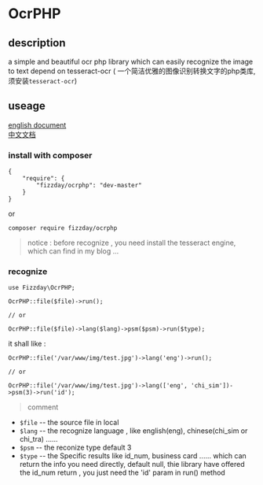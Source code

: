 # OcrPHP
## description
a simple and beautiful ocr php library which can easily recognize the image to text depend on tesseract-ocr (
一个简洁优雅的图像识别转换文字的php类库, 须安装`tesseract-ocr`)

## useage
[english document](https://github.com/fizzday/OcrPHP)  
[中文文档](https://github.com/fizzday/OcrPHP/blob/master/README-zh_cn.md)
### install with composer 
```
{
    "require": {
        "fizzday/ocrphp": "dev-master"
    }
}
```
or
```
composer require fizzday/ocrphp
```
> notice : before recognize , you need install the tesseract engine, which can find in my blog ...

### recognize  
```
use Fizzday\OcrPHP;

OcrPHP::file($file)->run();

// or

OcrPHP::file($file)->lang($lang)->psm($psm)->run($type);
```
it shall like :
```
OcrPHP::file('/var/www/img/test.jpg')->lang('eng')->run();

// or

OcrPHP::file('/var/www/img/test.jpg')->lang(['eng', 'chi_sim'])->psm(3)->run('id');
```
> comment  

- `$file` -- the source file in local
- `$lang` -- the recognize language , like english(eng), chinese(chi_sim or chi_tra) ......
- `$psm`  -- the reconize type default 3
- `$type` -- the Specific results like id_num, business card ......  which can return the info you need directly, default null, thie library have offered the id_num return , you just need the 'id' param in run() method



